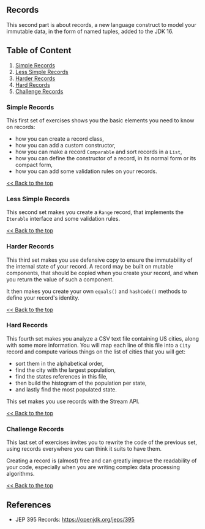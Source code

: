 ## Records

This second part is about records, a new language construct to model your immutable data, in the form of named tuples, added to the JDK 16.

## Table of Content

1. [Simple Records](#simple-records)
2. [Less Simple Records](#less-simple-records)
3. [Harder Records](#harder-records)
4. [Hard Records](#hard-records)
5. [Challenge Records](#challenge-records)

### Simple Records

This first set of exercises shows you the basic elements you need to know on records:
- how you can create a record class,
- how you can add a custom constructor,
- how you can make a record `Comparable` and sort records in a `List`,
- how you can define the constructor of a record, in its normal form or its compact form,
- how you can add some validation rules on your records.

[<< Back to the top](#table-of-content)

### Less Simple Records

This second set makes you create a `Range` record, that implements the `Iterable` interface and some validation rules.

[<< Back to the top](#table-of-content)

### Harder Records

This third set makes you use defensive copy to ensure the immutability of the internal state of your record. 
A record may be built on mutable components, that should be copied when you create your record, and when you return the value of such a component.

It then makes you create your own `equals()` and `hashCode()` methods to define your record's identity.

[<< Back to the top](#table-of-content)

### Hard Records

This fourth set makes you analyze a CSV text file containing US cities, along with some more information. You will map each line of this file into a `City` record and compute various things on the list of cities that you will get:
- sort them in the alphabetical order,
- find the city with the largest population,
- find the states references in this file,
- then build the histogram of the population per state,
- and lastly find the most populated state.

This set makes you use records with the Stream API.

[<< Back to the top](#table-of-content)

### Challenge Records

This last set of exercises invites you to rewrite the code of the previous set, using records everywhere you can think it suits to have them. 

Creating a record is (almost) free and can greatly improve the readability of your code, especially when you are writing complex data processing algorithms. 

[<< Back to the top](#table-of-content)

## References

- JEP 395 Records: https://openjdk.org/jeps/395
